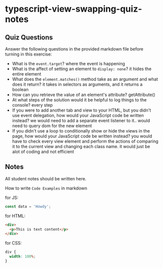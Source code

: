 # typescript-view-swapping-quiz-notes

## Quiz Questions

Answer the following questions in the provided markdown file before turning in this exercise:

- What is the `event.target`?
  where the event is happening
- What is the affect of setting an element to `display: none`?
  it hides the entire element
- What does the `element.matches()` method take as an argument and what does it return?
  it takes in selectors as arguments, and it returns a boolean
- How can you retrieve the value of an element's attribute?
  getAttribute()
- At what steps of the solution would it be helpful to log things to the console?
  every step
- If you were to add another tab and view to your HTML, but you didn't use event delegation, how would your JavaScript code be written instead?
  we would need to add a separate event listener to it.. would need to query dom for the new element
- If you didn't use a loop to conditionally show or hide the views in the page, how would your JavaScript code be written instead?
  you would have to check every view element and perform the actions of comparing it to the current view and changing each class name. it would just be alot of coding and not efficient

## Notes

All student notes should be written here.

How to write `Code Examples` in markdown

for JS:

```javascript
const data = 'Howdy';
```

for HTML:

```html
<div>
  <p>This is text content</p>
</div>
```

for CSS:

```css
div {
  width: 100%;
}
```
